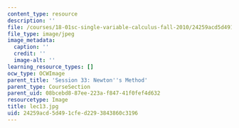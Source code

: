 ```yaml
---
content_type: resource
description: ''
file: /courses/18-01sc-single-variable-calculus-fall-2010/24259acd5d491cfed2293843860c3196_lec13.jpg
file_type: image/jpeg
image_metadata:
  caption: ''
  credit: ''
  image-alt: ''
learning_resource_types: []
ocw_type: OCWImage
parent_title: 'Session 33: Newton''s Method'
parent_type: CourseSection
parent_uid: 08bcebd8-87ee-223a-f847-41f0fef4d632
resourcetype: Image
title: lec13.jpg
uid: 24259acd-5d49-1cfe-d229-3843860c3196
---
```

